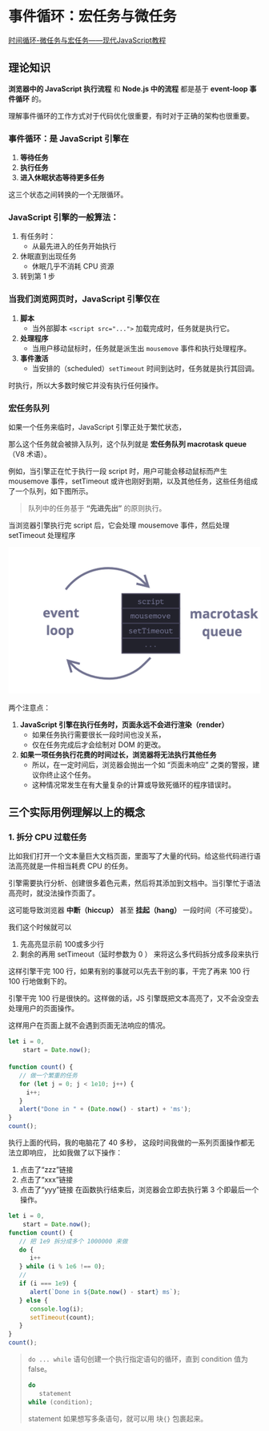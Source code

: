 # 事件循环：宏任务与微任务

[时间循环-微任务与宏任务——现代JavaScript教程](https://zh.javascript.info/event-loop)

## 理论知识

**浏览器中的 JavaScript 执行流程** 和 **Node.js 中的流程** 都是基于 **event-loop 事件循环** 的。

理解事件循环的工作方式对于代码优化很重要，有时对于正确的架构也很重要。

### 事件循环：是 JavaScript 引擎在

1. **等待任务**
2. **执行任务**
3. **进入休眠状态等待更多任务**

这三个状态之间转换的一个无限循环。

### JavaScript 引擎的一般算法：

1. 有任务时：
   - 从最先进入的任务开始执行
2. 休眠直到出现任务
   - 休眠几乎不消耗 CPU 资源
3. 转到第 1 步

### 当我们浏览网页时，JavaScript 引擎仅在

1. **脚本**
   - 当外部脚本 `<script src="...">` 加载完成时，任务就是执行它。
2. **处理程序**
   - 当用户移动鼠标时，任务就是派生出 `mousemove` 事件和执行处理程序。
3. **事件激活**
   - 当安排的（scheduled）`setTimeout` 时间到达时，任务就是执行其回调。   

时执行，所以大多数时候它并没有执行任何操作。

### 宏任务队列

如果一个任务来临时，JavaScript 引擎正处于繁忙状态，

那么这个任务就会被排入队列，这个队列就是 **宏任务队列 macrotask queue**（V8 术语）。

例如，当引擎正在忙于执行一段 script 时，用户可能会移动鼠标而产生 mousemove 事件，setTimeout 或许也刚好到期，以及其他任务，这些任务组成了一个队列，如下图所示。

> 队列中的任务基于 **“先进先出”** 的原则执行。

当浏览器引擎执行完 script 后，它会处理 mousemove 事件，然后处理 setTimeout 处理程序

![](../../../images/JavaScript/现代%20JavaScript%20教程/宏任务队列例图.jpg)

两个注意点：

1. **JavaScript 引擎在执行任务时，页面永远不会进行渲染（render）**
   - 如果任务执行需要很长一段时间也没关系，
   - 仅在任务完成后才会绘制对 DOM 的更改。
2. **如果一项任务执行花费的时间过长，浏览器将无法执行其他任务**
   - 所以，在一定时间后，浏览器会抛出一个如 “页面未响应” 之类的警报，建议你终止这个任务。
   - 这种情况常发生在有大量复杂的计算或导致死循环的程序错误时。


## 三个实际用例理解以上的概念

### 1. 拆分 CPU 过载任务

比如我们打开一个文本量巨大文档页面，里面写了大量的代码。给这些代码进行语法高亮就是一件相当耗费 CPU 的任务。

引擎需要执行分析、创建很多着色元素，然后将其添加到文档中。当引擎忙于语法高亮时，就没法操作页面了。

这可能导致浏览器 **中断（hiccup）** 甚至 **挂起（hang）** 一段时间（不可接受）。

我们这个时候就可以

1. 先高亮显示前 100或多少行
2. 剩余的再用 setTimeout（延时参数为 0 ） 来将这么多代码拆分成多段来执行

这样引擎干完 100 行，如果有别的事就可以先去干别的事，干完了再来 100 行 100 行地做剩下的。

引擎干完 100 行是很快的。这样做的话，JS 引擎既把文本高亮了，又不会没空去处理用户的页面操作。

这样用户在页面上就不会遇到页面无法响应的情况。

```javascript
let i = 0,
    start = Date.now();

function count() {
   // 做一个繁重的任务
   for (let j = 0; j < 1e10; j++) {
     i++;
   }
   alert("Done in " + (Date.now() - start) + 'ms');
}
count();
```

执行上面的代码，我的电脑花了 40 多秒，
这段时间我做的一系列页面操作都无法立即响应，
比如我做了以下操作：
1. 点击了“zzz”链接
2. 点击了“xxx”链接
3. 点击了“yyy”链接
在函数执行结束后，浏览器会立即去执行第 3 个即最后一个操作。

```javascript
let i = 0,
    start = Date.now();
function count() {
   // 把 1e9 拆分成多个 1000000 来做
   do {
      i++
   } while (i % 1e6 !== 0);
   // 
   if (i === 1e9) {
      alert(`Done in ${Date.now() - start} ms`);
   } else {
      console.log(i);
      setTimeout(count);
   }
}
count();
```

> `do ... while` 语句创建一个执行指定语句的循环，直到 condition 值为 false。
> ```javascript
> do 
>    statement
> while (condition);
> ```
> statement 如果想写多条语句，就可以用 块`{}` 包裹起来。

